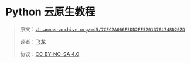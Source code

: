 # Python 云原生教程

> 原文：[`zh.annas-archive.org/md5/7CEC2A066F3DD2FF52013764748D267D`](https://zh.annas-archive.org/md5/7CEC2A066F3DD2FF52013764748D267D)
> 
> 译者：[飞龙](https://github.com/wizardforcel)
> 
> 协议：[CC BY-NC-SA 4.0](http://creativecommons.org/licenses/by-nc-sa/4.0/)